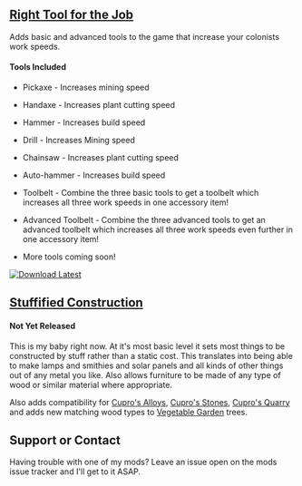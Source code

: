 
## **[Right Tool for the Job](https://github.com/Sixdd6/Right-Tool-for-the-Job-Rebalanced/releases)** 

Adds basic and advanced tools to the game that increase your colonists work speeds. 

#### Tools Included 

 * Pickaxe - Increases mining speed
 * Handaxe - Increases plant cutting speed
 * Hammer - Increases build speed 


 * Drill - Increases Mining speed
 * Chainsaw - Increases plant cutting speed
 * Auto-hammer - Increases build speed 


 * Toolbelt - Combine the three basic tools to get a toolbelt which increases all three work speeds in one accessory item! 
 * Advanced Toolbelt - Combine the three advanced tools to get an advanced toolbelt which increases all three work speeds even further in one accessory item! 


 * More tools coming soon!

[![Download Latest](https://image.ibb.co/bw9vVv/Download_Purple.png)](https://github.com/Sixdd6/Right-Tool-for-the-Job-Rebalanced/releases/download/0.17.1.8/Right-Tool-for-the-Job-Rebalanced-0.17.1.8.zip)




## **[Stuffified Construction](https://github.com/Sixdd6/Stuffified-Construction)**
#### **Not Yet Released**

This is my baby right now. At it's most basic level it sets most things to be constructed by stuff rather than a static cost. This translates into being able to make lamps and smithies and solar panels and all kinds of other things out of any metal you like. Also allows furniture to be made of any type of wood or similar material where appropriate.


Also adds compatibility for [Cupro's Alloys](https://ludeon.com/forums/index.php?topic=32190.0), [Cupro's Stones](https://ludeon.com/forums/index.php?topic=32190.0), [Cupro's Quarry](https://ludeon.com/forums/index.php?topic=32190.0) and adds new matching wood types to [Vegetable Garden](https://ludeon.com/forums/index.php?topic=12934.0) trees.




## Support or Contact

Having trouble with one of my mods? Leave an issue open on the mods issue tracker and I'll get to it ASAP.
